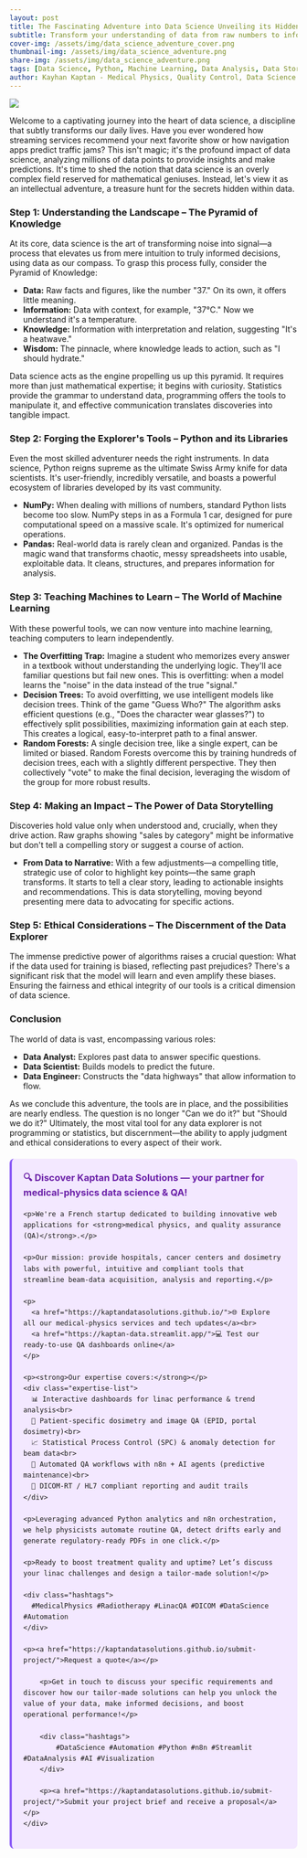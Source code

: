 ```yaml
---
layout: post
title: The Fascinating Adventure into Data Science Unveiling its Hidden Power
subtitle: Transform your understanding of data from raw numbers to informed decisions
cover-img: /assets/img/data_science_adventure_cover.png
thumbnail-img: /assets/img/data_science_adventure.png
share-img: /assets/img/data_science_adventure.png
tags: [Data Science, Python, Machine Learning, Data Analysis, Data Storytelling, Ethical AI]
author: Kayhan Kaptan - Medical Physics, Quality Control, Data Science and Automation
---
```


[![](/assets/img/data_science_adventure.png)](https://www.youtube.com/channel/UCWkX7E-ImVbf0O3ocAW51wg)

Welcome to a captivating journey into the heart of data science, a discipline that subtly transforms our daily lives. Have you ever wondered how streaming services recommend your next favorite show or how navigation apps predict traffic jams? This isn't magic; it's the profound impact of data science, analyzing millions of data points to provide insights and make predictions. It's time to shed the notion that data science is an overly complex field reserved for mathematical geniuses. Instead, let's view it as an intellectual adventure, a treasure hunt for the secrets hidden within data.

### Step 1: Understanding the Landscape – The Pyramid of Knowledge

At its core, data science is the art of transforming noise into signal—a process that elevates us from mere intuition to truly informed decisions, using data as our compass. To grasp this process fully, consider the Pyramid of Knowledge:

*   **Data:** Raw facts and figures, like the number "37." On its own, it offers little meaning.
*   **Information:** Data with context, for example, "37°C." Now we understand it's a temperature.
*   **Knowledge:** Information with interpretation and relation, suggesting "It's a heatwave."
*   **Wisdom:** The pinnacle, where knowledge leads to action, such as "I should hydrate."

Data science acts as the engine propelling us up this pyramid. It requires more than just mathematical expertise; it begins with curiosity. Statistics provide the grammar to understand data, programming offers the tools to manipulate it, and effective communication translates discoveries into tangible impact.

### Step 2: Forging the Explorer's Tools – Python and its Libraries

Even the most skilled adventurer needs the right instruments. In data science, Python reigns supreme as the ultimate Swiss Army knife for data scientists. It's user-friendly, incredibly versatile, and boasts a powerful ecosystem of libraries developed by its vast community.

*   **NumPy:** When dealing with millions of numbers, standard Python lists become too slow. NumPy steps in as a Formula 1 car, designed for pure computational speed on a massive scale. It's optimized for numerical operations.
*   **Pandas:** Real-world data is rarely clean and organized. Pandas is the magic wand that transforms chaotic, messy spreadsheets into usable, exploitable data. It cleans, structures, and prepares information for analysis.

### Step 3: Teaching Machines to Learn – The World of Machine Learning

With these powerful tools, we can now venture into machine learning, teaching computers to learn independently.

*   **The Overfitting Trap:** Imagine a student who memorizes every answer in a textbook without understanding the underlying logic. They'll ace familiar questions but fail new ones. This is overfitting: when a model learns the "noise" in the data instead of the true "signal."
*   **Decision Trees:** To avoid overfitting, we use intelligent models like decision trees. Think of the game "Guess Who?" The algorithm asks efficient questions (e.g., "Does the character wear glasses?") to effectively split possibilities, maximizing information gain at each step. This creates a logical, easy-to-interpret path to a final answer.
*   **Random Forests:** A single decision tree, like a single expert, can be limited or biased. Random Forests overcome this by training hundreds of decision trees, each with a slightly different perspective. They then collectively "vote" to make the final decision, leveraging the wisdom of the group for more robust results.

### Step 4: Making an Impact – The Power of Data Storytelling

Discoveries hold value only when understood and, crucially, when they drive action. Raw graphs showing "sales by category" might be informative but don't tell a compelling story or suggest a course of action.

*   **From Data to Narrative:** With a few adjustments—a compelling title, strategic use of color to highlight key points—the same graph transforms. It starts to tell a clear story, leading to actionable insights and recommendations. This is data storytelling, moving beyond presenting mere data to advocating for specific actions.

### Step 5: Ethical Considerations – The Discernment of the Data Explorer

The immense predictive power of algorithms raises a crucial question: What if the data used for training is biased, reflecting past prejudices? There's a significant risk that the model will learn and even amplify these biases. Ensuring the fairness and ethical integrity of our tools is a critical dimension of data science.

### Conclusion

The world of data is vast, encompassing various roles:

*   **Data Analyst:** Explores past data to answer specific questions.
*   **Data Scientist:** Builds models to predict the future.
*   **Data Engineer:** Constructs the "data highways" that allow information to flow.

As we conclude this adventure, the tools are in place, and the possibilities are nearly endless. The question is no longer "Can we do it?" but "Should we do it?" Ultimately, the most vital tool for any data explorer is not programming or statistics, but discernment—the ability to apply judgment and ethical considerations to every aspect of their work.

<html lang="en">
<head>
    <meta charset="UTF-8">
    <meta name="viewport" content="width=device-width, initial-scale=1.0">
    <title>Kaptan Data Solutions</title>
    <style>
        .citation {
            background-color: #f3e8ff;
            border-left: 4px solid #8b5cf6;
            padding: 20px;
            margin: 20px 0;
            border-radius: 8px;
            font-family: -apple-system, BlinkMacSystemFont, 'Segoe UI', Roboto, sans-serif;
            line-height: 1.6;
        }
        .citation h3 {
            color: #6b21a8;
            margin-top: 0;
        }
        .citation a {
            color: #7c3aed;
            text-decoration: none;
        }
        .citation a:hover {
            text-decoration: underline;
        }
        .expertise-list {
            margin: 15px 0;
        }
        .hashtags {
            font-weight: bold;
            color: #7c3aed;
            margin-top: 15px;
        }
    </style>
</head>
<body>
    <div class="citation">
        <h3>🔍 Discover Kaptan Data Solutions — your partner for medical-physics data science & QA!</h3>

    <p>We're a French startup dedicated to building innovative web applications for <strong>medical physics, and quality assurance (QA)</strong>.</p>

    <p>Our mission: provide hospitals, cancer centers and dosimetry labs with powerful, intuitive and compliant tools that streamline beam-data acquisition, analysis and reporting.</p>

    <p>
      <a href="https://kaptandatasolutions.github.io/">🌐 Explore all our medical-physics services and tech updates</a><br>
      <a href="https://kaptan-data.streamlit.app/">💻 Test our ready-to-use QA dashboards online</a>
    </p>

    <p><strong>Our expertise covers:</strong></p>
    <div class="expertise-list">
      📊 Interactive dashboards for linac performance & trend analysis<br>
      🔬 Patient-specific dosimetry and image QA (EPID, portal dosimetry)<br>
      📈 Statistical Process Control (SPC) & anomaly detection for beam data<br>
      🤖 Automated QA workflows with n8n + AI agents (predictive maintenance)<br>
      📑 DICOM-RT / HL7 compliant reporting and audit trails
    </div>

    <p>Leveraging advanced Python analytics and n8n orchestration, we help physicists automate routine QA, detect drifts early and generate regulatory-ready PDFs in one click.</p>

    <p>Ready to boost treatment quality and uptime? Let’s discuss your linac challenges and design a tailor-made solution!</p>

    <div class="hashtags">
      #MedicalPhysics #Radiotherapy #LinacQA #DICOM #DataScience #Automation
    </div>

    <p><a href="https://kaptandatasolutions.github.io/submit-project/">Request a quote</a></p>
        
        <p>Get in touch to discuss your specific requirements and discover how our tailor-made solutions can help you unlock the value of your data, make informed decisions, and boost operational performance!</p>
        
        <div class="hashtags">
            #DataScience #Automation #Python #n8n #Streamlit #DataAnalysis #AI #Visualization
        </div>
        
        <p><a href="https://kaptandatasolutions.github.io/submit-project/">Submit your project brief and receive a proposal</a></p>
    </div>
</body>
</html>